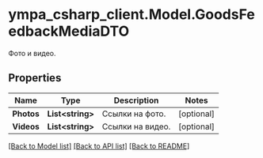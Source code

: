 # ympa_csharp_client.Model.GoodsFeedbackMediaDTO
Фото и видео.

## Properties

Name | Type | Description | Notes
------------ | ------------- | ------------- | -------------
**Photos** | **List&lt;string&gt;** | Ссылки на фото. | [optional] 
**Videos** | **List&lt;string&gt;** | Ссылки на видео. | [optional] 

[[Back to Model list]](../README.md#documentation-for-models) [[Back to API list]](../README.md#documentation-for-api-endpoints) [[Back to README]](../README.md)

